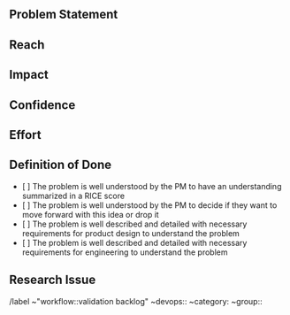 <!-- This template is used as a starting point for understanding and articulating a customer problem.
Learn more about it in the handbook: https://about.gitlab.com/handbook/product-development-flow/#validation-phase-2-problem-validation 
-->

## Problem Statement

<!-- What is the problem we hope to validate? Reference how to write a real customer problem statement at https://productcoalition.com/how-to-write-a-good-customer-problem-statement-a815f80189ba for guidance. -->

## Reach

<!-- Please describe who suffers from this problem. Consider referring to our personas, which are described at https://about.gitlab.com/handbook/product/personas/ -->

<!-- Please also quantify the problem's reach using the following values, considering an aggregate across GitLab.com and self-managed:

10.0 = Impacts the vast majority (~80% or greater) of our users, prospects, or customers.
6.0 = Impacts a large percentage (~50% to ~80%) of the above.
3.0 = Significant reach (~25% to ~50%).
1.5 = Small reach (~5% to ~25%).
0.5 = Minimal reach (Less than ~5%). -->

## Impact

<!-- How do we positively impact the users above and GitLab's business by solving this problem? Please describe briefly, and provide a numerical assessment:

3.0 = Massive impact
2.0 = High impact
1.0 = Medium impact
0.5 = Low impact
0.25 = Minimal impact -->

## Confidence

<!-- How do we know this is a problem? Please provide and link to any supporting information (e.g. data, customer verbatims) and use this basis to provide a numerical assessment on our confidence level in this problem's severity:

100% = High confidence
80% = Medium confidence
50% = Low confidence -->

## Effort

<!-- How much effort do we think it will be to solve this problem? Please include all counterparts (Product, UX, Engineering, etc) in your assessment and quantify the number of person-months needed to dedicate to the effort.

For example, if the solution will take a product manager, designer, and engineer two weeks of effort - you may quantify this as 1.5 (based on 0.5 months x 3 people). -->

## Definition of Done

- [ ] The problem is well understood by the PM to have an understanding summarized in a RICE score
- [ ] The problem is well understood by the PM to decide if they want to move forward with this idea or drop it
- [ ] The problem is well described and detailed with necessary requirements for product design to understand the problem
- [ ] The problem is well described and detailed with necessary requirements for engineering to understand the problem

## Research Issue

<!-- Link to the Problem Validation Research issue that will be executed by the UX Researcher. https://gitlab.com/gitlab-org/ux-research/ -->

/label ~"workflow::validation backlog" ~devops:: ~category: ~group::
